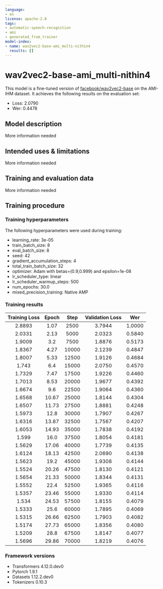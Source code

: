 ```yaml
---
language:
- en
license: apache-2.0
tags:
- automatic-speech-recognition
- ami
- generated_from_trainer
model-index:
- name: wav2vec2-base-ami_multi-nithin4
  results: []
---
```


<!-- This model card has been generated automatically according to the information the Trainer had access to. You
should probably proofread and complete it, then remove this comment. -->

# wav2vec2-base-ami_multi-nithin4

This model is a fine-tuned version of [facebook/wav2vec2-base](https://huggingface.co/facebook/wav2vec2-base) on the AMI-IHM dataset.
It achieves the following results on the evaluation set:
- Loss: 2.0790
- Wer: 0.4478

## Model description

More information needed

## Intended uses & limitations

More information needed

## Training and evaluation data

More information needed

## Training procedure

### Training hyperparameters

The following hyperparameters were used during training:
- learning_rate: 3e-05
- train_batch_size: 8
- eval_batch_size: 8
- seed: 42
- gradient_accumulation_steps: 4
- total_train_batch_size: 32
- optimizer: Adam with betas=(0.9,0.999) and epsilon=1e-08
- lr_scheduler_type: linear
- lr_scheduler_warmup_steps: 500
- num_epochs: 30.0
- mixed_precision_training: Native AMP

### Training results

| Training Loss | Epoch | Step  | Validation Loss | Wer    |
|:-------------:|:-----:|:-----:|:---------------:|:------:|
| 2.8893        | 1.07  | 2500  | 3.7944          | 1.0000 |
| 2.0331        | 2.13  | 5000  | 2.0323          | 0.5840 |
| 1.9009        | 3.2   | 7500  | 1.8876          | 0.5173 |
| 1.8367        | 4.27  | 10000 | 2.1239          | 0.4847 |
| 1.8007        | 5.33  | 12500 | 1.9126          | 0.4684 |
| 1.743         | 6.4   | 15000 | 2.0750          | 0.4570 |
| 1.7329        | 7.47  | 17500 | 1.9226          | 0.4460 |
| 1.7013        | 8.53  | 20000 | 1.9677          | 0.4392 |
| 1.6674        | 9.6   | 22500 | 1.9064          | 0.4360 |
| 1.6568        | 10.67 | 25000 | 1.8144          | 0.4304 |
| 1.6507        | 11.73 | 27500 | 1.8881          | 0.4248 |
| 1.5973        | 12.8  | 30000 | 1.7907          | 0.4267 |
| 1.6316        | 13.87 | 32500 | 1.7567          | 0.4207 |
| 1.6053        | 14.93 | 35000 | 1.7838          | 0.4192 |
| 1.599         | 16.0  | 37500 | 1.8054          | 0.4181 |
| 1.5629        | 17.06 | 40000 | 1.7739          | 0.4135 |
| 1.6124        | 18.13 | 42500 | 2.0690          | 0.4138 |
| 1.5623        | 19.2  | 45000 | 1.9308          | 0.4144 |
| 1.5524        | 20.26 | 47500 | 1.8130          | 0.4121 |
| 1.5654        | 21.33 | 50000 | 1.8344          | 0.4131 |
| 1.5552        | 22.4  | 52500 | 1.9365          | 0.4116 |
| 1.5357        | 23.46 | 55000 | 1.9330          | 0.4114 |
| 1.534         | 24.53 | 57500 | 1.8155          | 0.4079 |
| 1.5333        | 25.6  | 60000 | 1.7895          | 0.4069 |
| 1.5315        | 26.66 | 62500 | 1.7903          | 0.4082 |
| 1.5174        | 27.73 | 65000 | 1.8356          | 0.4080 |
| 1.5209        | 28.8  | 67500 | 1.8147          | 0.4077 |
| 1.5696        | 29.86 | 70000 | 1.8219          | 0.4076 |


### Framework versions

- Transformers 4.12.0.dev0
- Pytorch 1.9.1
- Datasets 1.12.2.dev0
- Tokenizers 0.10.3
